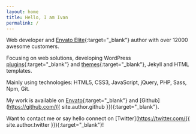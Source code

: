```yaml
---
layout: home
title: Hello, I am Ivan
permalink: /
---
```


Web developer and [Envato Elite](https://themeforest.net/user/pressapps/portfolio){:target="_blank"} author with over 12000 awesome customers.

Focusing on web solutions, developing WordPress [plugins](https://codecanyon.net/user/pressapps/portfolio){:target="_blank"} and [themes](https://themeforest.net/user/pressapps/portfolio){:target="_blank"}, Jekyll and HTML templates.

Mainly using technologies: HTML5, CSS3, JavaScript, jQuery, PHP, Sass, Npm, Git.

My work is available on [Envato](https://themeforest.net/user/pressapps/portfolio){:target="_blank"} and [Github](https://github.com/{{ site.author.github }}){:target="_blank"}.

Want to contact me or say hello connect on [Twitter](https://twitter.com/{{ site.author.twitter }}){:target="_blank"}!
